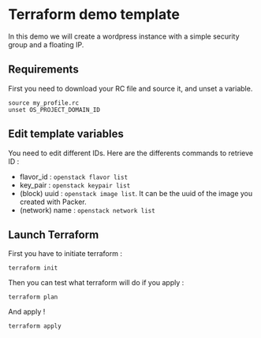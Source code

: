 # Terraform demo template

In this demo we will create a wordpress instance with a simple security group and a floating IP.


## Requirements

First you need to download your RC file and source it, and unset a variable.

```
source my_profile.rc
unset OS_PROJECT_DOMAIN_ID
```

## Edit template variables

You need to edit different IDs. Here are the differents commands to retrieve ID :

* flavor_id : ```openstack flavor list```
* key_pair : ```openstack keypair list```
* (block) uuid : ```openstack image list```. It can be the uuid of the image you created with Packer.
* (network) name : ```openstack network list```

## Launch Terraform

First you have to initiate terraform :

```
terraform init
```

Then you can test what terraform will do if you apply : 
```
terraform plan
```

And apply ! 
```
terraform apply
```